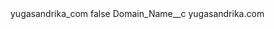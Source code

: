 <?xml version="1.0" encoding="UTF-8"?>
<CustomMetadata xmlns="http://soap.sforce.com/2006/04/metadata" xmlns:xsi="http://www.w3.org/2001/XMLSchema-instance" xmlns:xsd="http://www.w3.org/2001/XMLSchema">
    <label>yugasandrika_com</label>
    <protected>false</protected>
    <values>
        <field>Domain_Name__c</field>
        <value xsi:type="xsd:string">yugasandrika.com</value>
    </values>
</CustomMetadata>
